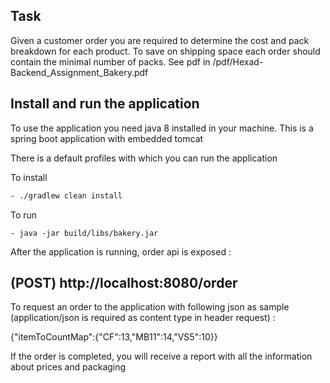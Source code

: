 
## Task ##

Given a customer order you are required to determine the cost and pack breakdown for each product.
To save on shipping space each order should contain the minimal number of packs.
See pdf in /pdf/Hexad-Backend_Assignment_Bakery.pdf

## Install and run the application
To use the application you need java 8 installed in your machine. This is a spring boot application with embedded tomcat

There is a default profiles with which you can run the application

To install 

```bash
- ./gradlew clean install
```

To run  

```
- java -jar build/libs/bakery.jar
```

After the application is running, order api is exposed :

## (POST) http://localhost:8080/order
To request an order to the application with following json as sample (application/json is required as content type in header request) :

{"itemToCountMap":{"CF":13,"MB11":14,"VS5":10}}

If the order is completed, you will receive a report with all the information about prices and packaging

